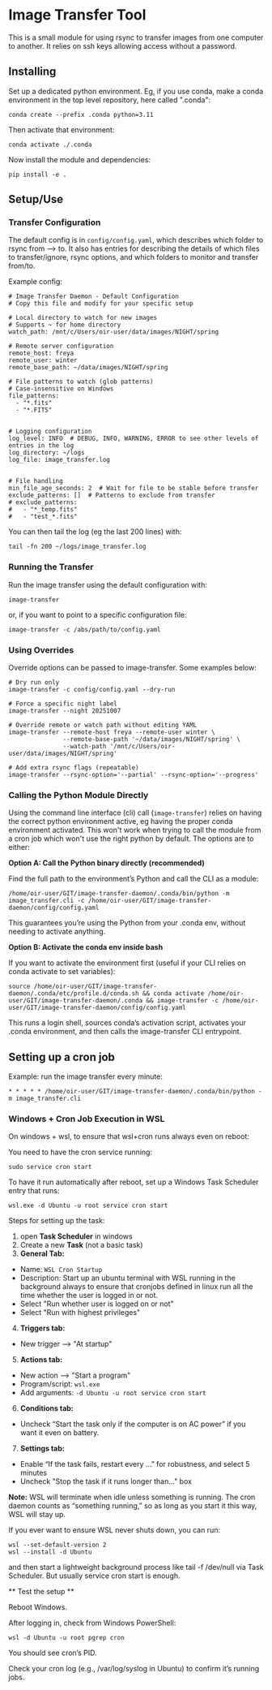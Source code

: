 # Image Transfer Tool

This is a small module for using rsync to transfer images from one computer to another. It relies on ssh keys allowing access without a password.

## Installing
Set up a dedicated python environment. Eg, if you use conda, make a conda environment in the top level repository, here called ".conda":

```bash:
conda create --prefix .conda python=3.11
```

Then activate that environment:

```bash:
conda activate ./.conda
```

Now install the module and dependencies:

```python:
pip install -e .
```

## Setup/Use
### Transfer Configuration
The default config is in `config/config.yaml`, which describes which folder to rsync from --> to. It also has entries for describing the details of which files to transfer/ignore, rsync options, and which folders to monitor and transfer from/to.

Example config:
```yaml:
# Image Transfer Daemon - Default Configuration
# Copy this file and modify for your specific setup

# Local directory to watch for new images
# Supports ~ for home directory
watch_path: /mnt/c/Users/oir-user/data/images/NIGHT/spring

# Remote server configuration
remote_host: freya
remote_user: winter
remote_base_path: ~/data/images/NIGHT/spring

# File patterns to watch (glob patterns)
# Case-insensitive on Windows
file_patterns:
  - "*.fits"
  - "*.FITS"


# Logging configuration
log_level: INFO  # DEBUG, INFO, WARNING, ERROR to see other levels of entries in the log
log_directory: ~/logs
log_file: image_transfer.log


# File handling
min_file_age_seconds: 2  # Wait for file to be stable before transfer
exclude_patterns: []  # Patterns to exclude from transfer
# exclude_patterns:
#   - "*_temp.fits"
#   - "test_*.fits"
```

You can then tail the log (eg the last 200 lines) with:

```bash:
tail -fn 200 ~/logs/image_transfer.log
```

### Running the Transfer

Run the image transfer using the default configuration with:
```bash:
image-transfer
```

or, if you want to point to a specific configuration file:

```bash:
image-transfer -c /abs/path/to/config.yaml
```

### Using Overrides
Override options can be passed to image-transfer. Some examples below:

```bash:
# Dry run only
image-transfer -c config/config.yaml --dry-run

# Force a specific night label
image-transfer --night 20251007

# Override remote or watch path without editing YAML
image-transfer --remote-host freya --remote-user winter \
               --remote-base-path '~/data/images/NIGHT/spring' \
               --watch-path '/mnt/c/Users/oir-user/data/images/NIGHT/spring'

# Add extra rsync flags (repeatable)
image-transfer --rsync-option='--partial' --rsync-option='--progress'

```

### Calling the Python Module Directly
Using the command line interface (cli) call (`image-transfer`) relies on having the correct python environment active, eg having the proper conda environment activated. This won't work when trying to call the module from a cron job which won't use the right python by default. The options are to either:

**Option A: Call the Python binary directly (recommended)**

Find the full path to the environment’s Python and call the CLI as a module:

```bash:
/home/oir-user/GIT/image-transfer-daemon/.conda/bin/python -m image_transfer.cli -c /home/oir-user/GIT/image-transfer-daemon/config/config.yaml
```

This guarantees you’re using the Python from your .conda env, without needing to activate anything.

**Option B: Activate the conda env inside bash**

If you want to activate the environment first (useful if your CLI relies on conda activate to set variables):
```bash:
source /home/oir-user/GIT/image-transfer-daemon/.conda/etc/profile.d/conda.sh && conda activate /home/oir-user/GIT/image-transfer-daemon/.conda && image-transfer -c /home/oir-user/GIT/image-transfer-daemon/config/config.yaml
```

This runs a login shell, sources conda’s activation script, activates your .conda environment, and then calls the image-transfer CLI entrypoint.

## Setting up a cron job
Example: run the image transfer every minute:

```bash:
* * * * * /home/oir-user/GIT/image-transfer-daemon/.conda/bin/python -m image_transfer.cli
```

### Windows + Cron Job Execution in WSL
On windows + wsl, to ensure that wsl+cron runs always even on reboot:

You need to have the cron service running:

```bash:
sudo service cron start
```


To have it run automatically after reboot, set up a Windows Task Scheduler entry that runs:
```bash:
wsl.exe -d Ubuntu -u root service cron start
```

Steps for setting up the task:
1. open **Task Scheduler** in windows
2. Create a new **Task** (not a basic task)
3. **General Tab:**
  - Name: `WSL Cron Startup`
  - Description: Start up an ubuntu terminal with WSL running in the background always to ensure that cronjobs defined in linux run all the time whether the user is logged in or not.
  - Select "Run whether user is logged on or not"
  - Select "Run with highest privileges"
4. **Triggers tab:**
  - New trigger --> "At startup"
5. **Actions tab:**
  - New action --> "Start a program"
  - Program/script: `wsl.exe`
  - Add arguments: `-d Ubuntu -u root service cron start`
6. **Conditions tab:**
  - Uncheck “Start the task only if the computer is on AC power” if you want it even on battery.
7. **Settings tab:**
  - Enable “If the task fails, restart every …” for robustness, and select 5 minutes
  - Uncheck "Stop the task if it runs longer than..." box


**Note:**
WSL will terminate when idle unless something is running. The cron daemon counts as “something running,” so as long as you start it this way, WSL will stay up.

If you ever want to ensure WSL never shuts down, you can run:
```bash:
wsl --set-default-version 2
wsl --install -d Ubuntu
```
and then start a lightweight background process like tail -f /dev/null via Task Scheduler. But usually service cron start is enough.


** Test the setup **

Reboot Windows.

After logging in, check from Windows PowerShell:
```bash:
wsl -d Ubuntu -u root pgrep cron
```

You should see cron’s PID.

Check your cron log (e.g., /var/log/syslog in Ubuntu) to confirm it’s running jobs.